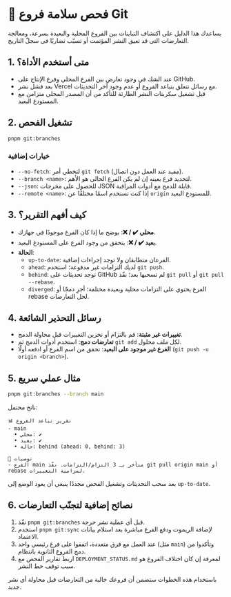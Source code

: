 # 🧭 فحص سلامة فروع Git

يساعدك هذا الدليل على اكتشاف التباينات بين الفروع المحلية والبعيدة بسرعة، ومعالجة التعارضات التي قد تعيق النشر المؤتمت أو تسبّب تضاربًا في سجلّ التاريخ.

## 1. متى أستخدم الأداة؟
- عند الشك في وجود تعارض بين الفرع المحلي وفرع الإنتاج على GitHub.
- بعد فشل نشر Vercel مع رسائل تتعلق بتباعد الفروع أو عدم وجود آخر التحديثات.
- قبل تشغيل سكربتات النشر الطارئة للتأكد من أن المصدر المحلي متزامن مع المستودع البعيد.

## 2. تشغيل الفحص
```bash
pnpm git:branches
```

### خيارات إضافية
- `--no-fetch`‎: لتخطي أمر `git fetch` (مفيد عند العمل دون اتصال).
- `--branch <name>`‎: لتحديد فرع بعينه إن لم يكن الفرع الحالي هو الأهم.
- `--json`: للحصول على مخرجات JSON قابلة للدمج مع أدوات المراقبة.
- `--remote <name>`‎: إذا كنت تستخدم اسمًا مختلفًا عن `origin` للمستودع البعيد.

## 3. كيف أفهم التقرير؟
- **محلي ✔️ / ❌**: يوضح ما إذا كان الفرع موجودًا في جهازك.
- **بعيد ✔️ / ❌**: يتحقق من وجود الفرع على المستودع البعيد.
- **الحالة**:
  - `up-to-date`: الفرعان متطابقان ولا توجد إجراءات إضافية.
  - `ahead`: لديك التزامات غير مدفوعة؛ استخدم `git push`.
  - `behind`: توجد تحديثات على GitHub لم تسحبها بعد؛ نفّذ `git pull` أو `git pull --rebase`.
  - `diverged`: الفرع يحتوي على التزامات محلية وبعيدة مختلفة؛ أجرِ دمجًا أو rebase لحل التعارضات.

## 4. رسائل التحذير الشائعة
- **تغييرات غير مثبتة**: قم بالتزام أو تخزين التغييرات قبل محاولة الدمج.
- **تعارضات دمج**: استخدم أدوات الدمج ثم `git add` لكل ملف محلول.
- **الفرع غير موجود على البعيد**: تحقق من اسم الفرع أو ادفعه أولًا (`git push -u origin <branch>`).

## 5. مثال عملي سريع
```bash
pnpm git:branches --branch main
```
ناتج محتمل:
```
📊 تقرير تباعد الفروع
- main
  • محلي: ✔️
  • بعيد: ✔️
  • حالة: behind (ahead: 0, behind: 3)

🔧 توصيات
- الفرع main متأخر بـ 3 التزام/التزامات. نفّذ git pull origin main أو rebase لمزامنة التغييرات.
```
بعد سحب التحديثات وتشغيل الفحص مجددًا ينبغي أن يعود الوضع إلى `up-to-date`.

## 6. نصائح إضافية لتجنّب التعارضات
1. نفّذ `pnpm git:branches` قبل أي عملية نشر حرجة.
2. استخدم `pnpm git:sync` لإضافة الريموت ودفع الفرع مباشرة بعد استلام بيانات الاعتماد.
3. عند العمل مع فرق متعددة، اتفقوا على فرع رئيسي واحد (مثل `main`) وتأكدوا من دمج الفروع الثانوية بانتظام.
4. اربط تقارير الفحص مع `DEPLOYMENT_STATUS.md` لمعرفة إن كان اختلاف الفروع هو سبب توقف خط النشر.

باستخدام هذه الخطوات ستضمن أن فروعك خالية من التعارضات قبل محاولة أي نشر جديد.
